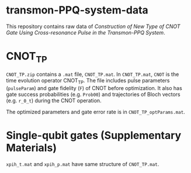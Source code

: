 # transmon-PPQ-system-data

This repository contains raw data of _Construction of New Type of CNOT Gate Using Cross-resonance Pulse in the Transmon-PPQ System_.

# $\mathrm{CNOT}_\mathrm{TP}$

```CNOT_TP.zip``` contains a ```.mat``` file, ```CNOT_TP.mat```.
In ```CNOT_TP.mat```, ```CNOT``` is the time evolution operator $\mathrm{CNOT}_\mathrm{TP}$.
The file includes pulse parameters (```pulseParam```) and gate fidelity (```F```) of CNOT before optimization.
It also has gate success probabilities (e.g. ```Prob00```) and trajectories of Bloch vectors (e.g. ```r_0_t```) during the CNOT operation.

The optimized parameters and gate error rate is in ```CNOT_TP_optParams.mat```.

# Single-qubit gates (Supplementary Materials)

```xpih_t.mat``` and ```xpih_p.mat``` have same structure of ```CNOT_TP.mat```.

